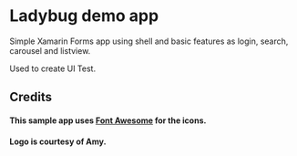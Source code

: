 # Ladybug demo app

Simple Xamarin Forms app using shell and basic features as login, search, carousel and listview.

Used to create UI Test.

## Credits

#### This sample app uses [Font Awesome](https://fontawesome.com/) for the icons.
#### Logo is courtesy of Amy.
